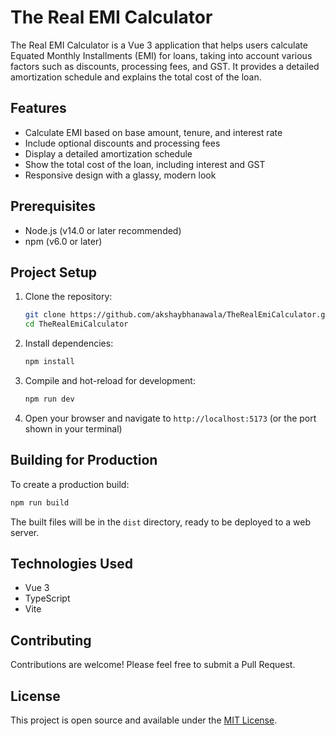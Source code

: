 # The Real EMI Calculator

The Real EMI Calculator is a Vue 3 application that helps users calculate Equated Monthly Installments (EMI) for loans, taking into account various factors such as discounts, processing fees, and GST. It provides a detailed amortization schedule and explains the total cost of the loan.

## Features

- Calculate EMI based on base amount, tenure, and interest rate
- Include optional discounts and processing fees
- Display a detailed amortization schedule
- Show the total cost of the loan, including interest and GST
- Responsive design with a glassy, modern look

## Prerequisites

- Node.js (v14.0 or later recommended)
- npm (v6.0 or later)

## Project Setup

1. Clone the repository:
   ```sh
   git clone https://github.com/akshaybhanawala/TheRealEmiCalculator.git
   cd TheRealEmiCalculator
   ```

2. Install dependencies:
   ```sh
   npm install
   ```

3. Compile and hot-reload for development:
   ```sh
   npm run dev
   ```

4. Open your browser and navigate to `http://localhost:5173` (or the port shown in your terminal)

## Building for Production

To create a production build:

```sh
npm run build
```

The built files will be in the `dist` directory, ready to be deployed to a web server.

## Technologies Used

- Vue 3
- TypeScript
- Vite

## Contributing

Contributions are welcome! Please feel free to submit a Pull Request.

## License

This project is open source and available under the [MIT License](LICENSE).
